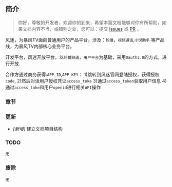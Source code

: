 <!-- toc -->

## 简介

> 你好，尊敬的开发者，欢迎你的到来，希望本篇文档能够对你有所帮助，如果文档内容不当，或错别之处，您可以：提交 [issues](https://github.com/dingdayu/fengmiWiki/issues) 或 [PR](https://github.com/dingdayu/fengmiWiki/pulls) 。

风迷，为暴风TV面向普通用户的产品平台，涉及：`轮播`，`视频通话`,`小悦助手` 等产品线，为暴风TV内部核心业务平台。

开发平台，风迷开放平台，以`轮播频道`，`用户平台`为基础，采用`Oauth2.0`的方式，进行开放.

合作方通过商务获得:`APP_ID`,`APP_KEY`：
1)跳转到风迷官网登陆授权，获得授权`code`,
2)然后对话用户授权凭证`access_toke`
3)通过`access_token`获取用户信息
4)通过`access_toke`和用户`openid`进行相关`API`操作

### 章节



### 更新

+ _[新增]_ 建立文档项目结构

### TODO

```
无
```


### 废除

```
无
```
